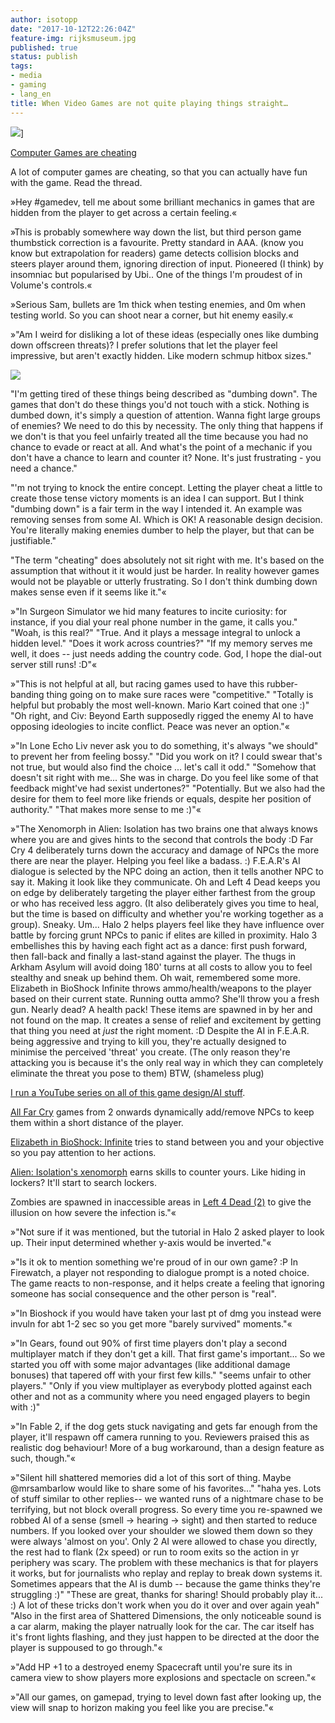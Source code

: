 ```yaml
---
author: isotopp
date: "2017-10-12T22:26:04Z"
feature-img: rijksmuseum.jpg
published: true
status: publish
tags:
- media
- gaming
- lang_en
title: When Video Games are not quite playing things straight…
---
```

![](https://blog.koehntopp.info/uploads/2017/10/games-are-cheating.jpg)]

[Computer Games are cheating](https://mobile.twitter.com/Gaohmee/status/903510060197744640)

A lot of computer games are cheating, so that you can actually have fun with
the game. Read the thread.

»Hey #gamedev, tell me about some brilliant mechanics in games that are
hidden from the player to get across a certain feeling.«

»This is probably somewhere way down the list, but third person game
thumbstick correction is a favourite. Pretty standard in AAA. (know you know
but extrapolation for readers) game detects collision blocks and steers
player around them, ignoring direction of input. Pioneered (I think) by
insomniac but popularised by Ubi.. One of the things I'm proudest of in
Volume's controls.«

»Serious Sam, bullets are 1m thick when testing enemies, and 0m when testing
 world. So you can shoot near a corner, but hit enemy easily.«

»"Am I weird for disliking a lot of these ideas (especially ones like
dumbing down offscreen threats)? I prefer solutions that let the player
feel impressive, but aren't exactly hidden. Like modern schmup hitbox
sizes."

![](https://blog.koehntopp.info/uploads/2017/10/DI-26_9XYAIDXo6.jpg)

"I'm getting tired of these things being described as "dumbing down". The games
that don't do these things you'd not touch with a stick. Nothing is
dumbed down, it's simply a question of attention. Wanna fight large groups
of enemies? We need to do this by necessity. The only thing that
happens if we don't is that you feel unfairly treated all the time because
you had no chance to evade or react at all. And what's the point of a
mechanic if you don't have a chance to learn and counter it? None. It's just
frustrating - you need a chance."

"'m not trying to knock the entire concept. Letting the player cheat a
little to create those tense victory moments is an idea I can support. But I
think "dumbing down" is a fair term in the way I intended it. An example was
removing senses from some AI. Which is OK! A reasonable design decision.
You're literally making enemies dumber to help the player, but that can be
justifiable."

"The term "cheating" does absolutely not sit right with me. It's based on
the assumption that without it it would just be harder. In reality however
games would not be playable or utterly frustrating. So I don't think dumbing
down makes sense even if it seems like it."«


»"In Surgeon Simulator we hid many features to incite curiosity: for
instance, if you dial your real phone number in the game, it calls you."
"Woah, is this real?" "True. And it plays a message integral to unlock a
hidden level." "Does it work across countries?" "If my memory serves me
well, it does -- just needs adding the country code. God, I hope the
dial-out server still runs! :D"«

»"This is not helpful at all, but racing games used to have this
rubber-banding thing going on to make sure races were "competitive."
"Totally is helpful but probably the most well-known. Mario Kart coined that
one :)" "Oh right, and Civ: Beyond Earth supposedly rigged the enemy AI to
have opposing ideologies to incite conflict. Peace was never an option."«

»"In Lone Echo Liv never ask you to do something, it's always "we should" to
prevent her from feeling bossy." "Did you work on it? I could swear that's
not true, but would also find the choice ... let's call it odd." "Somehow
that doesn't sit right with me... She was in charge. Do you feel like some
of that feedback might've had sexist undertones?" "Potentially. But we also
had the desire for them to feel more like friends or equals, despite her
position of authority." "That makes more sense to me :)"«

»"The Xenomorph in Alien: Isolation has two brains one that always knows
where you are and gives hints to the second that controls the body :D Far
Cry 4 deliberately turns down the accuracy and damage of NPCs the more there
are near the player. Helping you feel like a badass. :) F.E.A.R's AI
dialogue is selected by the NPC doing an action, then it tells another NPC
to say it. Making it look like they communicate. Oh and Left 4 Dead keeps
you on edge by deliberately targeting the player either farthest from the
group or who has received less aggro. (It also deliberately gives you time
to heal, but the time is based on difficulty and whether you're working
together as a group). Sneaky. Um... Halo 2 helps players feel like they have
influence over battle by forcing grunt NPCs to panic if elites are killed in
proximity. Halo 3 embellishes this by having each fight act as a dance:
first push forward, then fall-back and finally a last-stand against the
player. The thugs in Arkham Asylum will avoid doing 180' turns at all costs
to allow you to feel stealthy and sneak up behind them. Oh wait, remembered
some more. Elizabeth in BioShock Infinite throws ammo/health/weapons to the
player based on their current state. Running outta ammo? She'll throw you a
fresh gun. Nearly dead? A health pack! These items are spawned in by her and
not found on the map. It creates a sense of relief and excitement by getting
that thing you need at *just* the right moment. :D Despite the AI in
F.E.A.R. being aggressive and trying to kill you, they're actually designed
to minimise the perceived 'threat' you create. (The only reason they're
attacking you is because it's the only real way in which they can completely
eliminate the threat you pose to them) BTW, (shameless plug)

[I run a YouTube series on all of this game design/AI stuff](https://www.youtube.com/playlist?list=PLokhY9fbx05eq8SvcNOxYRquYMzMjF9Ok).

[All Far Cry](https://www.youtube.com/watch?v=Q7of5BPmiUs) games from 2
onwards dynamically add/remove NPCs to keep them within a short distance of
the player.

[Elizabeth in BioShock: Infinite](https://www.youtube.com/watch?v=Yht4Oojfuvs) tries to stand
between you and your objective so you pay attention to her actions.

[Alien: Isolation's xenomorph](https://www.youtube.com/watch?v=Nt1XmiDwxhY) earns
skills to counter yours. Like hiding in lockers? It'll start to search
lockers.

Zombies are spawned in inaccessible areas in
[Left 4 Dead (2)](https://www.youtube.com/watch?v=WbHMxo11HcU)
to give the illusion on how severe the infection is."«

»"Not sure if it was mentioned, but the tutorial in Halo 2 asked player to
look up. Their input determined whether y-axis would be inverted."«

»"Is it ok to mention something we're proud of in our own game? :P In
Firewatch, a player not responding to dialogue prompt is a noted choice. The
game reacts to non-response, and it helps create a feeling that ignoring
someone has social consequence and the other person is "real".

»"In Bioshock if you would have taken your last pt of dmg you instead were
invuln for abt 1-2 sec so you get more "barely survived" moments."«

»"In Gears, found out 90% of first time players don't play a second
multiplayer match if they don't get a kill. That first game's important...
So we started you off with some major advantages (like additional damage
bonuses) that tapered off with your first few kills." "seems unfair to other
players." "Only if you view multiplayer as everybody plotted against each
other and not as a community where you need engaged players to begin with
:)"

»"In Fable 2, if the dog gets stuck navigating and gets far enough from the
player, it'll respawn off camera running to you. Reviewers praised this as
realistic dog behaviour! More of a bug workaround, than a design feature as
such, though."«

»"Silent hill shattered memories did a lot of this sort of thing. Maybe
@mrsambarlow would like to share some of his favorites..." "haha yes. Lots
of stuff similar to other replies-- we wanted runs of a nightmare chase to
be terrifying, but not block overall progress. So every time you re-spawned
we robbed AI of a sense (smell -\> hearing -\> sight) and then started to
reduce numbers. If you looked over your shoulder we slowed them down so they
were always 'almost on you'. Only 2 AI were allowed to chase you directly,
the rest had to flank (2x speed) or run to room exits so the action in yr
periphery was scary. The problem with these mechanics is that for players it
works, but for journalists who replay and replay to break down systems it.
Sometimes appears that the AI is dumb -- because the game thinks they're
struggling :)" "These are great, thanks for sharing! Should probably play
it... :) A lot of these tricks don't work when you do it over and over again
yeah" "Also in the first area of Shattered Dimensions, the only noticeable
sound is a car alarm, making the player natrually look for the car. The car
itself has it's front lights flashing, and they just happen to be directed
at the door the player is suppoused to go through."«

»"Add HP +1 to a destroyed enemy Spacecraft until you're sure its in camera
view to show players more explosions and spectacle on screen."«

»"All our games, on gamepad, trying to level down fast after looking up, the
view will snap to horizon making you feel like you are precise."«
